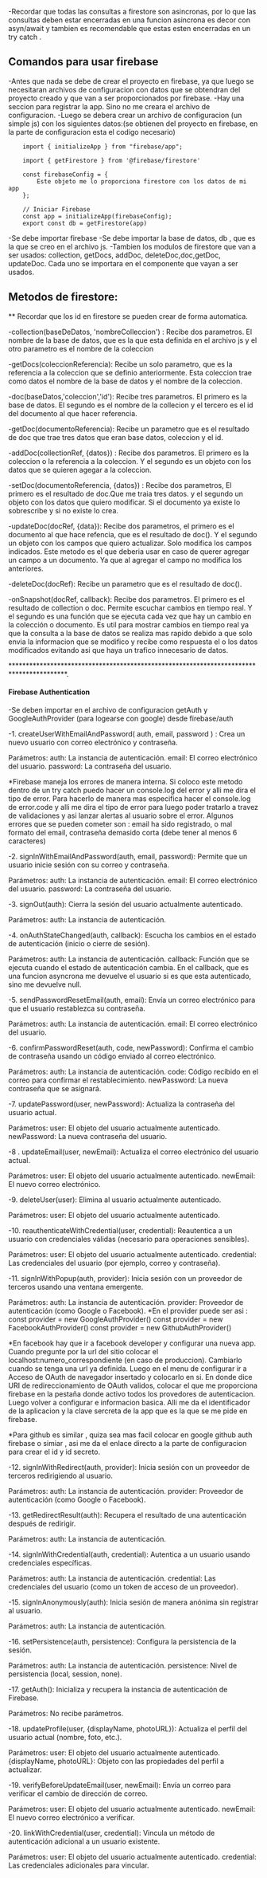 -Recordar que todas las consultas a firestore son asincronas, por lo que las consultas deben estar encerradas en una funcion asincrona es decor con asyn/await y tambien es recomendable que estas esten encerradas en un try catch . 

## Comandos para usar firebase

-Antes que nada se debe de crear el proyecto en firebase, ya que luego se necesitaran archivos de configuracion con datos que se obtendran del proyecto creado y que van a ser proporcionados por firebase.
-Hay una seccion para registrar la app. Sino no me creara el archivo de configuracion.
-Luego se debera crear un archivo de configuracion (un simple js) con los siguientes datos:(se obtienen del proyecto en firebase, en la parte de configuracion esta el codigo necesario)

        import { initializeApp } from "firebase/app";
        
        import { getFirestore } from '@firebase/firestore'

        const firebaseConfig = {
            Este objeto me lo proporciona firestore con los datos de mi app
        };

        // Iniciar Firebase
        const app = initializeApp(firebaseConfig);
        export const db = getFirestore(app) 

-Se debe importar firebase 
-Se debe importar la base de datos, db , que es la que se creo en el archivo js.
-Tambien los modulos de firestore que van a ser usados: collection, getDocs, addDoc, deleteDoc,doc,getDoc, updateDoc. Cada uno se importara en el componente que vayan a ser usados.  

## Metodos de firestore:
** Recordar que los id en firestore se pueden crear de forma automatica.

-collection(baseDeDatos, 'nombreColleccion') : Recibe dos parametros. El nombre de la base de datos, que es la que esta definida en el archivo js y el otro parametro es el nombre de la coleccion 

-getDocs(coleccionReferencia): Recibe un solo parametro, que es la referencia a la coleccion que se definio anteriormente. Esta coleccion trae como datos el nombre de la base de datos y el nombre de la coleccion.

-doc(baseDatos,'coleccion','id'): Recibe tres parametros. El primero es la base de datos. El segundo es el nombre de la collecion y el tercero es el id del documento al que hacer referencia.


-getDoc(documentoReferencia): Recibe un parametro que es el resultado de doc que trae tres datos que eran base datos, coleccion y el id. 

-addDoc(collectionRef, {datos}) : Recibe dos parametros. El primero es la coleccion o la referencia a la coleccion. Y el segundo es un objeto con los datos que se quieren agegar a la coleccion.


-setDoc(documentoReferencia, {datos}) : Recibe dos parametros, El primero es el resultado de doc.Que me traia tres datos. y el segundo un objeto con los datos que quiero modificar. Si el documento ya existe lo sobrescribe y si no existe lo crea.

-updateDoc(docRef, {data}): Recibe dos parametros, el primero es el documento al que hace refencia, que es el resultado de doc(). Y el segundo un objeto con los campos que quiero actualizar. Solo modifica los campos indicados. Este metodo es el que deberia usar en caso de querer agregar un campo a un documento. Ya que al agregar el campo no modifica los anteriores.

-deleteDoc(docRef): Recibe un parametro que es el resultado de doc().

-onSnapshot(docRef, callback): Recibe dos parametros. El primero es el resultado de collection o doc. Permite escuchar cambios en tiempo real. Y el segundo es una función que se ejecuta cada vez que hay un cambio en la colección o documento.
Es util para mostrar cambios en tiempo real ya que la consulta a la base de datos se realiza mas rapido debido a que solo envia la informacion que se modifico y recibe como respuesta el o los datos modificados evitando asi que haya un trafico innecesario de datos.

****************************************************************************************.
#### Firebase Authentication 
-Se deben importar en el archivo de configuracion getAuth y GoogleAuthProvider (para logearse con google) desde firebase/auth


-1. createUserWithEmailAndPassword( auth, email, password ) : Crea un nuevo usuario con correo electrónico y contraseña.

Parámetros:
auth: La instancia de autenticación.
email: El correo electrónico del usuario.
password: La contraseña del usuario.

 *Firebase maneja los errores de manera interna. Si coloco este metodo dentro de un try catch puedo hacer un console.log del error y alli me dira el tipo de error. Para hacerlo de manera mas especifica hacer el console.log de error.code y alli me dira el tipo  de error para luego poder tratarlo a travez de validaciones y asi lanzar alertas al usuario sobre el error. Algunos errores que se pueden cometer son : email ha sido registrado, o mal formato del email, contraseña demasido corta (debe tener al menos 6 caracteres) 

-2. signInWithEmailAndPassword(auth, email, password): Permite que un usuario inicie sesión con su correo y contraseña.

Parámetros:
auth: La instancia de autenticación.
email: El correo electrónico del usuario.
password: La contraseña del usuario.


-3. signOut(auth): Cierra la sesión del usuario actualmente autenticado.

Parámetros:
auth: La instancia de autenticación.


-4. onAuthStateChanged(auth, callback): Escucha los cambios en el estado de autenticación (inicio o cierre de sesión).

Parámetros:
auth: La instancia de autenticación.
callback: Función que se ejecuta cuando el estado de autenticación cambia.
En el callback, que es una funcion asyncrona me devuelve el usuario si es que esta autenticado, sino me devuelve null.  


-5. sendPasswordResetEmail(auth, email): Envía un correo electrónico para que el usuario restablezca su contraseña.

Parámetros:
auth: La instancia de autenticación.
email: El correo electrónico del usuario.


-6. confirmPasswordReset(auth, code, newPassword): Confirma el cambio de contraseña usando un código enviado al correo electrónico.

Parámetros:
auth: La instancia de autenticación.
code: Código recibido en el correo para confirmar el restablecimiento.
newPassword: La nueva contraseña que se asignará.


-7. updatePassword(user, newPassword): Actualiza la contraseña del usuario actual.

Parámetros:
user: El objeto del usuario actualmente autenticado.
newPassword: La nueva contraseña del usuario.


-8 . updateEmail(user, newEmail): Actualiza el correo electrónico del usuario actual.

Parámetros:
user: El objeto del usuario actualmente autenticado.
newEmail: El nuevo correo electrónico.


-9. deleteUser(user): Elimina al usuario actualmente autenticado.

Parámetros:
user: El objeto del usuario actualmente autenticado.


-10. reauthenticateWithCredential(user, credential): Reautentica a un usuario con credenciales válidas (necesario para operaciones sensibles).

Parámetros:
user: El objeto del usuario actualmente autenticado.
credential: Las credenciales del usuario (por ejemplo, correo y contraseña).


-11. signInWithPopup(auth, provider): Inicia sesión con un proveedor de terceros usando una ventana emergente.

Parámetros:
auth: La instancia de autenticación.
provider: Proveedor de autenticación (como Google o Facebook).
*En el provider puede ser asi : 
                                            const provider = new GoogleAuthProvider()
                                            const provider = new FacebookAuthProvider()
                                            const provider = new GithubAuthProvider()
  

*En facebook hay que ir a facebook developer y configurar una nueva app. Cuando pregunte por la url del sitio colocar el localhost:numero_correspondiente (en caso de produccion). Cambiarlo cuando se tenga una url ya definida.
Luego en el menu de configurar ir a Acceso de OAuth de navegador insertado y colocarlo en si. En donde dice URI de redireccionamiento de OAuth validos, colocar el que me proporciona firebase en la pestaña donde activo todos los provedores de autenticacion. Luego volver a configurar e informacion basica. Alli me da el identificador de la aplicacion y la clave sercreta de la app que es la que se me pide en firebase.

*Para github es similar , quiza sea mas facil colocar en google github auth firebase o simiar , asi me da el enlace directo a la parte de configuracion para crear el id y id secreto.  

 
-12. signInWithRedirect(auth, provider): Inicia sesión con un proveedor de terceros redirigiendo al usuario.

Parámetros:
auth: La instancia de autenticación.
provider: Proveedor de autenticación (como Google o Facebook).


-13. getRedirectResult(auth): Recupera el resultado de una autenticación después de redirigir.

Parámetros:
auth: La instancia de autenticación.


-14. signInWithCredential(auth, credential): Autentica a un usuario usando credenciales específicas.

Parámetros:
auth: La instancia de autenticación.
credential: Las credenciales del usuario (como un token de acceso de un proveedor).


-15. signInAnonymously(auth): Inicia sesión de manera anónima sin registrar al usuario.

Parámetros:
auth: La instancia de autenticación.


-16. setPersistence(auth, persistence): Configura la persistencia de la sesión.

Parámetros:
auth: La instancia de autenticación.
persistence: Nivel de persistencia (local, session, none).


-17. getAuth(): Inicializa y recupera la instancia de autenticación de Firebase.

Parámetros:
No recibe parámetros.


-18. updateProfile(user, {displayName, photoURL}): Actualiza el perfil del usuario actual (nombre, foto, etc.).

Parámetros:
user: El objeto del usuario actualmente autenticado.
{displayName, photoURL}: Objeto con las propiedades del perfil a actualizar.


-19. verifyBeforeUpdateEmail(user, newEmail): Envía un correo para verificar el cambio de dirección de correo.

Parámetros:
user: El objeto del usuario actualmente autenticado.
newEmail: El nuevo correo electrónico a verificar.


-20. linkWithCredential(user, credential): Vincula un método de autenticación adicional a un usuario existente.

Parámetros:
user: El objeto del usuario actualmente autenticado.
credential: Las credenciales adicionales para vincular.